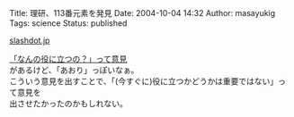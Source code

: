 Title: 理研、113番元素を発見
Date: 2004-10-04 14:32
Author: masayukig
Tags: science
Status: published

[slashdot.jp](http://slashdot.jp/article.pl?sid=04/09/28/1033242&topic=62)

[「なんの役に立つの？」って意見](http://slashdot.jp/comments.pl?sid=212982&cid=628302)  
があるけど、「あおり」っぽいなぁ。  
こういう意見を出すことで、「(今すぐに)役に立つかどうかは重要ではない」って意見を  
出させたかったのかもしれない。
